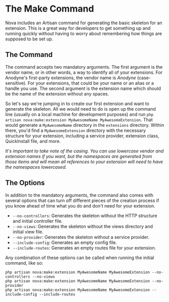 # The Make Command

Nova includes an Artisan command for generating the basic skeleton for an extension. This is a great way for developers to get something up and running quickly without having to worry about remembering how things are supposed to be set up.

## The Command

The command accepts two mandatory arguments. The first argument is the vendor name, or in other words, a way to identify all of your extensions. For Anodyne's first-party extensions, the vendor name is _Anodyne_ (case-sensitive). For your extensions, that could be your name or an alias or a  handle you use. The second argument is the extension name which should be the name of the extension without any spaces.

So let's say we're jumping in to create our first extension and want to generate the skeleton. All we would need to do is open up the command line (usually on a local machine for development purposes) and run `php artisan nova:make:extension MyAwesomeName MyAwesomeExtension`. That would generate a `MyAwesomeName` directory in the `extensions` directory. Within there, you'd find a `MyAwesomeExtension` directory with the necessary structure for your extension, including a service provider, extension class, QuickInstall file, and more.

_It's important to take note of the casing. You can use lowercase vendor and extension names if you want, but the namespaces are generated from those items and will mean all references to your extension will need to have the namespaces lowercased._

## The Options

In addition to the mandatory arguments, the command also comes with several options that can turn off different pieces of the creation process if you know ahead of time what you do and don't need for your extension.

- `--no-controllers`: Generates the skeleton without the HTTP structure and initial controller file.
- `--no-views`: Generates the skeleton without the views directory and initial view file.
- `--no-provider`: Generates the skeleton without a service provider.
- `--include-config`: Generates an empty config file.
- `--include-routes`: Generates an empty routes file for your extension.

Any combination of these options can be called when running the initial command, like so:

```
php artisan nova:make:extension MyAwesomeName MyAwesomeExtension --no-controllers --no-views
php artisan nova:make:extension MyAwesomeName MyAwesomeExtension --no-provider
php artisan nova:make:extension MyAwesomeName MyAwesomeExtension --include-config --include-routes
```
